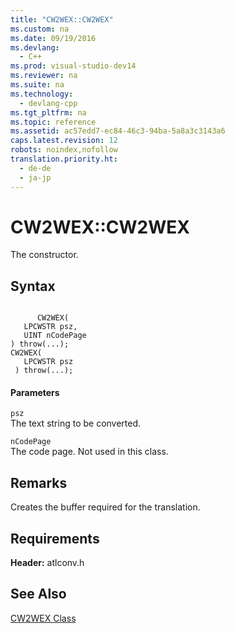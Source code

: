 ```yaml
---
title: "CW2WEX::CW2WEX"
ms.custom: na
ms.date: 09/19/2016
ms.devlang: 
  - C++
ms.prod: visual-studio-dev14
ms.reviewer: na
ms.suite: na
ms.technology: 
  - devlang-cpp
ms.tgt_pltfrm: na
ms.topic: reference
ms.assetid: ac57edd7-ec84-46c3-94ba-5a8a3c3143a6
caps.latest.revision: 12
robots: noindex,nofollow
translation.priority.ht: 
  - de-de
  - ja-jp
---
```

# CW2WEX::CW2WEX
The constructor.  
  
## Syntax  
  
```  
  
      CW2WEX(  
   LPCWSTR psz,  
   UINT nCodePage  
) throw(...);  
CW2WEX(  
   LPCWSTR psz  
 ) throw(...);  
```  
  
#### Parameters  
 `psz`  
 The text string to be converted.  
  
 `nCodePage`  
 The code page. Not used in this class.  
  
## Remarks  
 Creates the buffer required for the translation.  
  
## Requirements  
 **Header:** atlconv.h  
  
## See Also  
 [CW2WEX Class](../vs140/CW2WEX-Class.md)